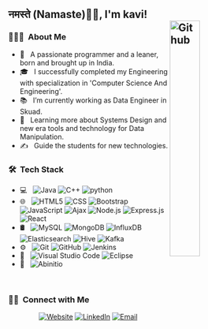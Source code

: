 <h2>नमस्ते (Namaste)🙏🏻, I'm kavi!
  </br>
<img width="35%" align="right" alt="Github" src="https://user-images.githubusercontent.com/70096180/105072372-beaf5080-5aab-11eb-880d-2af3f90c2219.gif" />

<h3> 👨🏻‍💻 &nbsp;About Me </h3>

- 🤔 &nbsp; A passionate programmer and a leaner, born and brought up in India.
- 🎓 &nbsp; I successfully completed my Engineering with specialization in 'Computer Science And Engineering'.
- 📚 &nbsp; I’m currently working as Data Engineer in Skuad.
- 🌱 &nbsp; Learning more about Systems Design and new era tools and technology for Data Manipulation.
- ✍️ &nbsp; Guide the students for new technologies.

<h3> 🛠 &nbsp;Tech Stack</h3>

- 💻 &nbsp;
  ![Java](https://img.shields.io/badge/-Java-333333?style=flat&logo=Java&logoColor=007396)
  ![C++](https://img.shields.io/badge/-C++-333333?style=flat&logo=C%2B%2B&logoColor=00599C)
  ![python](https://img.shields.io/badge/-python-333333?style=flat&logo=C%2B%2B&logoColor=00599C)
- 🌐 &nbsp;
  ![HTML5](https://img.shields.io/badge/-HTML5-333333?style=flat&logo=HTML5)
  ![CSS](https://img.shields.io/badge/-CSS-333333?style=flat&logo=CSS3&logoColor=1572B6)
  ![Bootstrap](https://img.shields.io/badge/-Bootstrap-333333?style=flat&logo=bootstrap&logoColor=563D7C)
  ![JavaScript](https://img.shields.io/badge/-JavaScript-333333?style=flat&logo=javascript)
  ![Ajax](https://img.shields.io/badge/-Ajax-333333?style=flat&logo=ajax)
  ![Node.js](https://img.shields.io/badge/-Node.js-333333?style=flat&logo=node.js)
  ![Express.js](https://img.shields.io/badge/-Express.js-333333?style=flat&logo=express)
  ![React](https://img.shields.io/badge/-React-333333?style=flat&logo=react)
- 🛢 &nbsp;
  ![MySQL](https://img.shields.io/badge/-MySQL-333333?style=flat&logo=mysql)
  ![MongoDB](https://img.shields.io/badge/-MongoDB-333333?style=flat&logo=mongodb)
  ![InfluxDB](https://img.shields.io/badge/-InfluxDB-333333?style=flat&logo=influxdb)
  ![Elasticsearch](https://img.shields.io/badge/-Elasticsearch-333333?style=flat&logo=elasticsearch)
  ![Hive](https://img.shields.io/badge/-Hive-333333?style=flat&logo=hive)
  ![Kafka](https://img.shields.io/badge/-Kafka-333333?style=flat&logo=kafka)
- ⚙️ &nbsp;
  ![Git](https://img.shields.io/badge/-Git-333333?style=flat&logo=git)
  ![GitHub](https://img.shields.io/badge/-GitHub-333333?style=flat&logo=github)
  ![Jenkins](https://img.shields.io/badge/-Jenkins-333333?style=flat&logo=jenkins)
- 🔧 &nbsp;
  ![Visual Studio Code](https://img.shields.io/badge/-Visual%20Studio%20Code-333333?style=flat&logo=visual-studio-code&logoColor=007ACC)
  ![Eclipse](https://img.shields.io/badge/-Eclipse-333333?style=flat&logo=eclipse-ide&logoColor=2C2255)
- 📜 &nbsp;
  ![Abinitio](https://img.shields.io/badge/-Abinitio-333333?style=flat&logo=abinitio&logoColor=007ACC)

<br/>

<h3> 🤝🏻 &nbsp;Connect with Me </h3>

<p align="center">
<a href="https://singhsunny0712.github.io/MyPortFolio/"><img alt="Website" src="https://img.shields.io/badge/Portfolio-www.sunnysingh.com-blue?style=flat-square&logo=google-chrome"></a>
<a href="https://www.linkedin.com/in/sunny-singh-80434512b/"><img alt="LinkedIn" src="https://img.shields.io/badge/LinkedIn-Sunny%20Singh-blue?style=flat-square&logo=linkedin"></a>
<a href="mailto:singhsunny0712@gmail.com"><img alt="Email" src="https://img.shields.io/badge/Email-singhsunny0712@gmail.com-blue?style=flat-square&logo=gmail"></a>
</p>